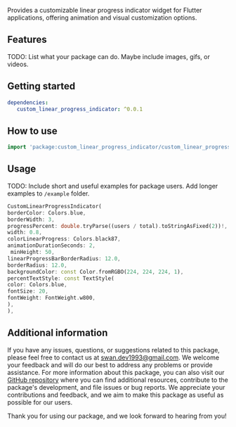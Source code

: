 Provides a customizable linear progress indicator widget for Flutter applications, offering animation and visual customization options.

## Features

TODO: List what your package can do. Maybe include images, gifs, or videos.

## Getting started

```yaml
dependencies:
   custom_linear_progress_indicator: ^0.0.1

```
## How to use

```dart
import 'package:custom_linear_progress_indicator/custom_linear_progress_indicator.dart';

```
## Usage

TODO: Include short and useful examples for package users. Add longer examples
to `/example` folder.

```dart
CustomLinearProgressIndicator(
borderColor: Colors.blue,
borderWidth: 3,
progressPercent: double.tryParse((users / total).toStringAsFixed(2))!,
width: 0.8,
colorLinearProgress: Colors.black87,
animationDurationSeconds: 2,
 minHeight: 50,
linearProgressBarBorderRadius: 12.0,
borderRadius: 12.0,
backgroundColor: const Color.fromRGBO(224, 224, 224, 1),
percentTextStyle: const TextStyle(
color: Colors.blue,
fontSize: 20,
fontWeight: FontWeight.w800,
),
),
```

## Additional information

If you have any issues, questions, or suggestions related to this package, please feel free to contact us at [swan.dev1993@gmail.com](mailto:swan.dev1993@gmail.com). We welcome your feedback and will do our best to address any problems or provide assistance.
For more information about this package, you can also visit our [GitHub repository](https://github.com/SwanFlutter/image_blur) where you can find additional resources, contribute to the package's development, and file issues or bug reports. We appreciate your contributions and feedback, and we aim to make this package as useful as possible for our users.

Thank you for using our package, and we look forward to hearing from you!
